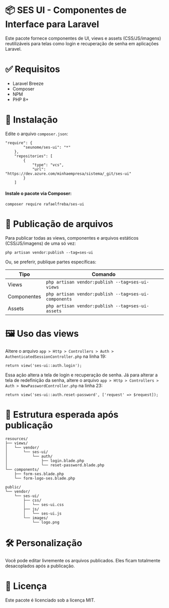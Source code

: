 # 📦 SES UI - Componentes de Interface para Laravel
<p>
Este pacote fornece componentes de UI, views e assets (CSS/JS/imagens) reutilizáveis para telas como login e recuperação de senha em aplicações Laravel.
</p>

# ✅ Requisitos

<ul>
    <li>Laravel Breeze</li>
    <li>Composer</li>
    <li>NPM</li>
    <li>PHP 8+</li>
</ul>

# 🚀 Instalação

Edite o arquivo ``composer.json``:

```
"require": {
        "seunome/ses-ui": "*"
    },
    "repositories": [
        {
            "type": "vcs",
            "url": "https://dev.azure.com/minhaempresa/sistema/_git/ses-ui"
        }
    ]
```

<h4>Instale o pacote via Composer:</h4>

```
composer require rafaelfreba/ses-ui
```

# 📂 Publicação de arquivos

Para publicar todas as views, componentes e arquivos estáticos (CSS/JS/imagens) de uma só vez:

```
php artisan vendor:publish --tag=ses-ui
```
Ou, se preferir, publique partes específicas:

| Tipo        | Comando                                              |
| ----------- | ---------------------------------------------------- |
| Views       | `php artisan vendor:publish --tag=ses-ui-views`      |
| Componentes | `php artisan vendor:publish --tag=ses-ui-components` |
| Assets      | `php artisan vendor:publish --tag=ses-ui-assets`     |

# 🖼️ Uso das views

Altere o arquivo ``app > Http > Controllers > Auth > AuthenticatedSessionController.php`` na linha 19:
```
return view('ses-ui::auth.login');
```
Essa ação altera a tela de login e recuperação de senha. Já para alterar a tela de redefinição da senha, altere o arquivo ``app > Http > Controllers > Auth > NewPasswordController.php``  na linha 23:
```
return view('ses-ui::auth.reset-password', ['request' => $request]);
```

# 📁 Estrutura esperada após publicação

```
resources/
├── views/
│   └── vendor/
│       └── ses-ui/
│           └── auth/
│               ├── login.blade.php
│               └── reset-password.blade.php
└── components/
    ├── form-ses.blade.php
    └── form-logo-ses.blade.php

public/
└── vendor/
    └── ses-ui/
        ├── css/
        │   └── ses-ui.css
        ├── js/
        │   └── ses-ui.js
        └── images/
            └── logo.png
```

# 🛠️ Personalização

Você pode editar livremente os arquivos publicados. Eles ficam totalmente desacoplados após a publicação.

# 📃 Licença
Este pacote é licenciado sob a licença MIT.



